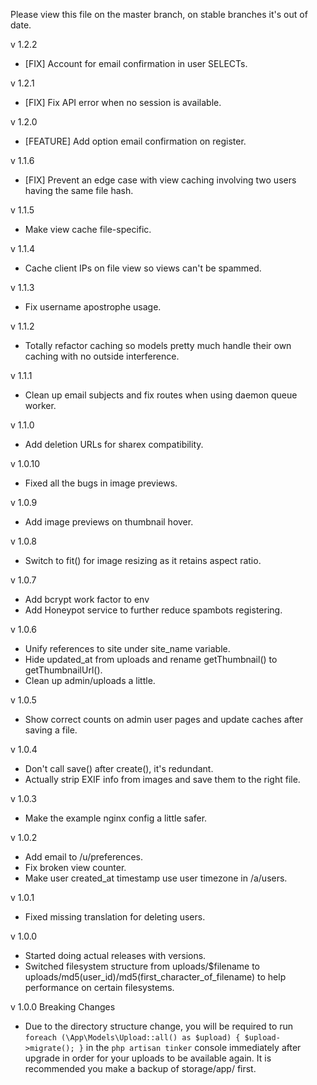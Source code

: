 Please view this file on the master branch, on stable branches it's out of date.

v 1.2.2
  - [FIX] Account for email confirmation in user SELECTs.

v 1.2.1
  - [FIX] Fix API error when no session is available.

v 1.2.0
  - [FEATURE] Add option email confirmation on register.

v 1.1.6
  - [FIX] Prevent an edge case with view caching involving two users having the same file hash.

v 1.1.5
  - Make view cache file-specific.

v 1.1.4
  - Cache client IPs on file view so views can't be spammed.

v 1.1.3
  - Fix username apostrophe usage.

v 1.1.2
  - Totally refactor caching so models pretty much handle their own caching with no outside interference.

v 1.1.1
  - Clean up email subjects and fix routes when using daemon queue worker.

v 1.1.0
  - Add deletion URLs for sharex compatibility.

v 1.0.10
  - Fixed all the bugs in image previews.

v 1.0.9
  - Add image previews on thumbnail hover.

v 1.0.8
  - Switch to fit() for image resizing as it retains aspect ratio.

v 1.0.7
  - Add bcrypt work factor to env
  - Add Honeypot service to further reduce spambots registering.

v 1.0.6
  - Unify references to site under site\_name variable.
  - Hide updated\_at from uploads and rename getThumbnail() to getThumbnailUrl().
  - Clean up admin/uploads a little.

v 1.0.5
  - Show correct counts on admin user pages and update caches after saving a file.

v 1.0.4
  - Don't call save() after create(), it's redundant.
  - Actually strip EXIF info from images and save them to the right file.

v 1.0.3
  - Make the example nginx config a little safer.

v 1.0.2
  - Add email to /u/preferences.
  - Fix broken view counter.
  - Make user created\_at timestamp use user timezone in /a/users.

v 1.0.1
  - Fixed missing translation for deleting users.

v 1.0.0
  - Started doing actual releases with versions.
  - Switched filesystem structure from uploads/$filename to uploads/md5(user\_id)/md5(first\_character\_of\_filename) to help performance on certain filesystems.

v 1.0.0 Breaking Changes
  - Due to the directory structure change, you will be required to run `foreach (\App\Models\Upload::all() as $upload) { $upload->migrate(); }` in the `php artisan tinker` console immediately after upgrade in order for your uploads to be available again. It is recommended you make a backup of storage/app/ first.
